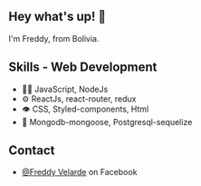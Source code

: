 <!-- <h1 align="center">
  <img src="https://images.unsplash.com/photo-1555066931-4365d14bab8c?ixlib=rb-1.2.1&ixid=MnwxMjA3fDB8MHxwaG90by1wYWdlfHx8fGVufDB8fHx8&auto=format&fit=crop&w=870&q=80" 
  object-fit="cover" height="100px"  alt="cover" />
</h1> -->

## Hey what's up! 👋
I'm Freddy, from Bolivia.

<!-- - 🧭 Founder at [@th8ta](https://github.com/th8ta) and [@useverto](https://github.com/useverto) -->


## Skills - Web Development
- 👨‍💻 JavaScript, NodeJs
- ⚙️ ReactJs, react-router, redux
- 👁️ CSS, Styled-components, Html
- 💽 Mongodb-mongoose, Postgresql-sequelize

## Contact
<!-- - [marton.lederer.hu](https://marton.lederer.hu) -->
- [@Freddy Velarde](https://www.facebook.com/freddy.velarde.969/) on Facebook
